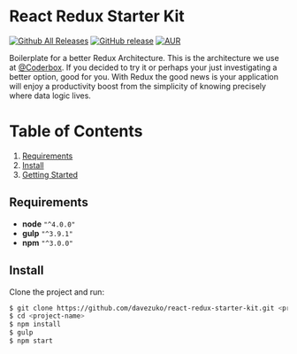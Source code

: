 # React Redux Starter Kit
[![Github All Releases](https://img.shields.io/github/downloads/ghalex/react-redux-starter-kit/total.svg)](https://github.com/ghalex/react-redux-starter-kit/releases/tag/v0.10.0)
[![GitHub release](https://img.shields.io/github/release/ghalex/react-redux-starter-kit.svg)]()
[![AUR](https://img.shields.io/aur/license/yaourt.svg)](https://github.com/ghalex/react-redux-starter-kit/blob/master/LICENSE)

Boilerplate for a better Redux Architecture. This is the architecture we use at [@Coderbox](https://www.coderbox.me). If you decided to try it or perhaps your just investigating a better option, good for you. With Redux the good news is your application will enjoy a productivity boost from the simplicity of knowing precisely where data logic lives.

# Table of Contents
1. [Requirements](#requirements)
2. [Install](#install)
3. [Getting Started](#start)

## Requirements
* **node**  `"^4.0.0"`
* **gulp** `"^3.9.1"`
* **npm** `"^3.0.0"`

## Install

Clone the project and run:

```bash
$ git clone https://github.com/davezuko/react-redux-starter-kit.git <project-name>
$ cd <project-name>
$ npm install
$ gulp
$ npm start
```
